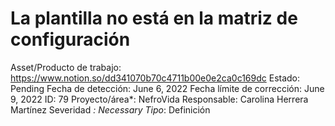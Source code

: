 # La plantilla no está en la matriz de configuración

Asset/Producto de trabajo: https://www.notion.so/dd341070b70c4711b00e0e2ca0c169dc 
Estado: Pending
Fecha de detección: June 6, 2022
Fecha límite de corrección: June 9, 2022
ID: 79
Proyecto/área*: NefroVida
Responsable: Carolina Herrera Martínez
Severidad *: Necessary
Tipo*: Definición